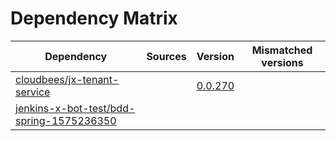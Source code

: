 # Dependency Matrix

Dependency | Sources | Version | Mismatched versions
---------- | ------- | ------- | -------------------
[cloudbees/jx-tenant-service](https://github.com/cloudbees/jx-tenant-service) |  | [0.0.270](https://github.com/cloudbees/jx-tenant-service/releases/tag/v0.0.270) | 
[jenkins-x-bot-test/bdd-spring-1575236350](https://github.com/jenkins-x-bot-test/bdd-spring-1575236350.git) |  | []() | 

